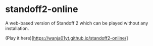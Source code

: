 # standoff2-online
A web-based version of Standoff 2 which can be played without any installation.

(Play it here)[https://wanja01yt.github.io/standoff2-online/]
